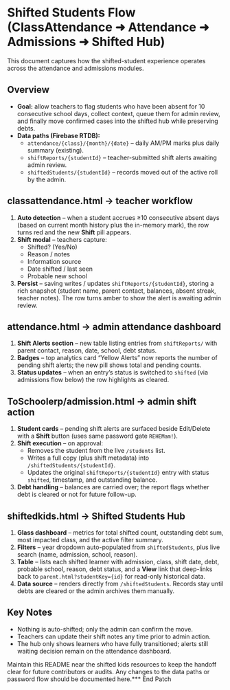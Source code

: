 # Shifted Students Flow (ClassAttendance ➜ Attendance ➜ Admissions ➜ Shifted Hub)

This document captures how the shifted-student experience operates across the attendance and admissions modules.

## Overview
- **Goal:** allow teachers to flag students who have been absent for 10 consecutive school days, collect context, queue them for admin review, and finally move confirmed cases into the shifted hub while preserving debts.
- **Data paths (Firebase RTDB):**
  - `attendance/{class}/{month}/{date}` – daily AM/PM marks plus daily summary (existing).
  - `shiftReports/{studentId}` – teacher-submitted shift alerts awaiting admin review.
  - `shiftedStudents/{studentId}` – records moved out of the active roll by the admin.

## classattendance.html → teacher workflow
1. **Auto detection** – when a student accrues ≥10 consecutive absent days (based on current month history plus the in-memory mark), the row turns red and the new **Shift** pill appears.
2. **Shift modal** – teachers capture:
   - Shifted? (Yes/No)
   - Reason / notes
   - Information source
   - Date shifted / last seen
   - Probable new school
3. **Persist** – saving writes / updates `shiftReports/{studentId}`, storing a rich snapshot (student name, parent contact, balances, absent streak, teacher notes). The row turns amber to show the alert is awaiting admin review.

## attendance.html → admin attendance dashboard
1. **Shift Alerts section** – new table listing entries from `shiftReports/` with parent contact, reason, date, school, debt status.
2. **Badges** – top analytics card “Yellow Alerts” now reports the number of pending shift alerts; the new pill shows total and pending counts.
3. **Status updates** – when an entry’s status is switched to `shifted` (via admissions flow below) the row highlights as cleared.

## ToSchoolerp/admission.html → admin shift action
1. **Student cards** – pending shift alerts are surfaced beside Edit/Delete with a **Shift** button (uses same password gate `REHEMam!`).
2. **Shift execution** – on approval:
   - Removes the student from the live `/students` list.
   - Writes a full copy (plus shift metadata) into `/shiftedStudents/{studentId}`.
   - Updates the original `shiftReports/{studentId}` entry with status `shifted`, timestamp, and outstanding balance.
3. **Debt handling** – balances are carried over; the report flags whether debt is cleared or not for future follow-up.

## shiftedkids.html → Shifted Students Hub
1. **Glass dashboard** – metrics for total shifted count, outstanding debt sum, most impacted class, and the active filter summary.
2. **Filters** – year dropdown auto-populated from `shiftedStudents`, plus live search (name, admission, school, reason).
3. **Table** – lists each shifted learner with admission, class, shift date, debt, probable school, reason, debt status, and a **View** link that deep-links back to `parent.html?studentKey={id}` for read-only historical data.
4. **Data source** – renders directly from `/shiftedStudents`. Records stay until debts are cleared or the admin archives them manually.

## Key Notes
- Nothing is auto-shifted; only the admin can confirm the move.
- Teachers can update their shift notes any time prior to admin action.
- The hub only shows learners who have fully transitioned; alerts still waiting decision remain on the attendance dashboard.

Maintain this README near the shifted kids resources to keep the handoff clear for future contributors or audits. Any changes to the data paths or password flow should be documented here.*** End Patch
